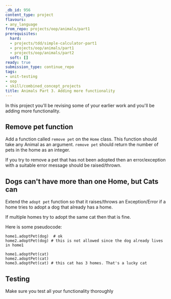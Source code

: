 ```yaml
---
_db_id: 956
content_type: project
flavours:
- any_language
from_repo: projects/oop/animals/part1
prerequisites:
  hard:
  - projects/tdd/simple-calculator-part1
  - projects/oop/animals/part1
  - projects/oop/animals/part2
  soft: []
ready: true
submission_type: continue_repo
tags:
- unit-testing
- oop
- skill/combined_concept_projects
title: Animals Part 3. Adding more functionality
---
```


In this project you'll be revising some of your earlier work and you'll be adding more functionality.

## Remove pet function

Add a function called `remove pet` on the `Home` class. This function should take any Animal as an argument. `remove pet` should return the number of pets in the home as an integer.

If you try to remove a pet that has not been adopted then an error/exception with a suitable error message should be raised/thrown.

## Dogs can't have more than one Home, but Cats can

Extend the `adopt pet` function so that it raises/throws an Exception/Error if a home tries to adopt a dog that already has a home.

If multiple homes try to adopt the same cat then that is fine.

Here is some pseudocode:

```
home1.adoptPet(dog)  # ok
home2.adoptPet(dog) # this is not allowed since the dog already lives in home1

home1.adoptPet(cat)
home2.adoptPet(cat)
home3.adoptPet(cat) # this cat has 3 homes. That's a lucky cat
```

## Testing

Make sure you test all your functionality thoroughly